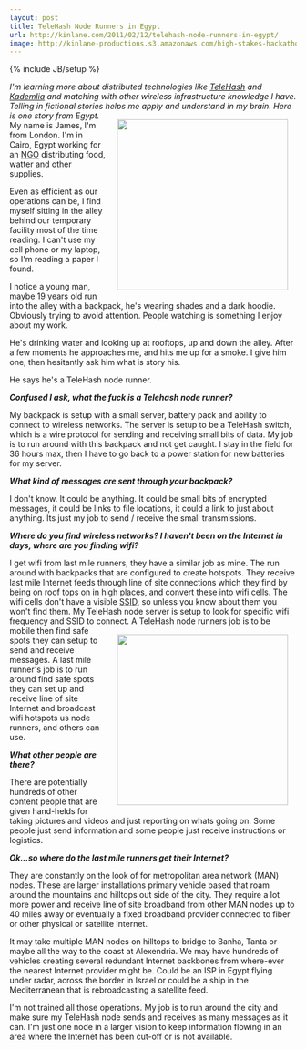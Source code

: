 ```yaml
---
layout: post
title: TeleHash Node Runners in Egypt
url: http://kinlane.com/2011/02/12/telehash-node-runners-in-egypt/
image: http://kinlane-productions.s3.amazonaws.com/high-stakes-hackathon-egypt.jpg
---
```

{% include JB/setup %}
<p>
     <em>I'm learning more about distributed technologies like <a href="http://www.telehash.org/" target="_blank">TeleHash</a> and <a class="zem_slink" title="Kademlia" rel="wikipedia" href="http://en.wikipedia.org/wiki/Kademlia">Kademlia</a> and matching with other wireless infrastructure knowledge I have. Telling in fictional stories helps me apply and understand in my brain. Here is one story from Egypt.</em> <img style="padding: 15px;" src="http://kinlane-productions.s3.amazonaws.com/high-stakes-hackathon-egypt.jpg"  width="300" align="right" /> My name is James, I'm from London. I'm in Cairo, Egypt working for an <a class="zem_slink" title="Non-governmental organization" rel="wikipedia" href="http://en.wikipedia.org/wiki/Non-governmental_organization">NGO</a> distributing food, watter and other supplies.
</p>

<p>
     Even as efficient as our operations can be, I find myself sitting in the alley behind our temporary facility most of the time reading. I can't use my cell phone or my laptop, so I'm reading a paper I found.
</p>

<p>
     I notice a young man, maybe 19 years old run into the alley with a backpack, he's wearing shades and a dark hoodie. Obviously trying to avoid attention. People watching is something I enjoy about my work.
</p>

<p>
     He's drinking water and looking up at rooftops, up and down the alley. After a few moments he approaches me, and hits me up for a smoke. I give him one, then hesitantly ask him what is story his.
</p>

<p>
     He says he's a TeleHash node runner.
</p>

<p>
     <em><strong>Confused I ask, what the fuck is a Telehash node runner?</strong></em>
</p>

<p>
     My backpack is setup with a small server, battery pack and ability to connect to wireless networks. The server is setup to be a TeleHash switch, which is a wire protocol for sending and receiving small bits of data. My job is to run around with this backpack and not get caught. I stay in the field for 36 hours max, then I have to go back to a power station for new batteries for my server.
</p>

<p>
     <em><strong>What kind of messages are sent through your backpack?</strong></em>
</p>

<p>
     I don't know. It could be anything. It could be small bits of encrypted messages, it could be links to file locations, it could a link to just about anything. Its just my job to send / receive the small transmissions.
</p>

<p>
     <em><strong>Where do you find wireless networks? I haven't been on the Internet in days, where are you finding wifi?</strong></em>
</p>

<p>
     I get wifi from last mile runners, they have a similar job as mine. The run around with backpacks that are configured to create hotspots. They receive last mile Internet feeds through line of site connections which they find by being on roof tops on in high places, and convert these into wifi cells. The wifi cells don't have a visible <a class="zem_slink" title="Service set (802.11 network)" rel="wikipedia" href="http://en.wikipedia.org/wiki/Service_set_%28802.11_network%29">SSID</a>, so unless you know about them you won't find them. My TeleHash node server is setup to look for specific wifi frequency and SSID to connect. <img style="padding: 15px;" src="http://kinlane-productions.s3.amazonaws.com/TeleHash-Logo.png"  width="300" align="right" /> A TeleHash node runners job is to be mobile then find safe spots they can setup to send and receive messages. A last mile runner's job is to run around find safe spots they can set up and receive line of site Internet and broadcast wifi hotspots us node runners, and others can use.
</p>

<p>
     <strong><em>What other people are there?</em></strong>
</p>

<p>
     There are potentially hundreds of other content people that are given hand-helds for taking pictures and videos and just reporting on whats going on. Some people just send information and some people just receive instructions or logistics.
</p>

<p>
     <em><strong>Ok...so where do the last mile runners get their Internet?</strong></em>
</p>

<p>
     They are constantly on the look of for metropolitan area network (MAN) nodes. These are larger installations primary vehicle based that roam around the mountains and hilltops out side of the city. They require a lot more power and receive line of site broadband from other MAN nodes up to 40 miles away or eventually a fixed broadband provider connected to fiber or other physical or satellite Internet.
</p>

<p>
     It may take multiple MAN nodes on hilltops to bridge to Banha, Tanta or maybe all the way to the coast at Alexendria. We may have hundreds of vehicles creating several redundant Internet backbones from where-ever the nearest Internet provider might be. Could be an ISP in Egypt flying under radar, across the border in Israel or could be a ship in the Mediterranean that is rebroadcasting a satellite feed.
</p>

<p>
     I'm not trained all those operations. My job is to run around the city and make sure my TeleHash node sends and receives as many messages as it can. I'm just one node in a larger vision to keep information flowing in an area where the Internet has been cut-off or is not available.
</p>